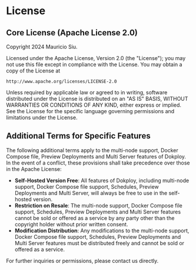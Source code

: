 # License

## Core License (Apache License 2.0)

Copyright 2024 Mauricio Siu.

Licensed under the Apache License, Version 2.0 (the "License");
you may not use this file except in compliance with the License.
You may obtain a copy of the License at

    http://www.apache.org/licenses/LICENSE-2.0

Unless required by applicable law or agreed to in writing, software
distributed under the License is distributed on an "AS IS" BASIS,
WITHOUT WARRANTIES OR CONDITIONS OF ANY KIND, either express or implied.
See the License for the specific language governing permissions and limitations under the License.

## Additional Terms for Specific Features

The following additional terms apply to the multi-node support, Docker Compose file, Preview Deployments and Multi Server features of Dokploy. In the event of a conflict, these provisions shall take precedence over those in the Apache License:

- **Self-Hosted Version Free**: All features of Dokploy, including multi-node support, Docker Compose file support, Schedules, Preview Deployments and Multi Server, will always be free to use in the self-hosted version.
- **Restriction on Resale**: The multi-node support, Docker Compose file support, Schedules, Preview Deployments and Multi Server features cannot be sold or offered as a service by any party other than the copyright holder without prior written consent.
- **Modification Distribution**: Any modifications to the multi-node support, Docker Compose file support, Schedules, Preview Deployments and Multi Server features must be distributed freely and cannot be sold or offered as a service.

For further inquiries or permissions, please contact us directly.
